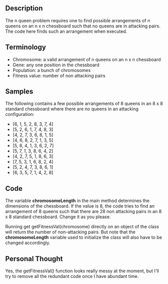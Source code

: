 ## Description
The n queen problem requires one to find possible arrangements of n queens on an n x n chessboard such that no queens are in attacking pairs. The code here finds such an arrangement when executed.

## Terminology
* Chromosome: a valid arrangement of n queens on an n x n chessboard
* Gene: any one position in the chessboard
* Population: a bunch of chromosomes
* Fitness value: number of non attacking pairs

## Samples
The following contains a few possible arrangements of 8 queens in an 8 x 8 standard chessboard where there are no queens in an attacking configuration:
* [6, 1, 5, 2, 8, 3, 7, 4]
* [5, 2, 6, 1, 7, 4, 8, 3]
* [4, 2, 7, 3, 6, 8, 1, 5]
* [4, 6, 8, 2, 7, 1, 3, 5]
* [5, 8, 4, 1, 3, 6, 2, 7]
* [5, 7, 1, 3, 8, 6, 4, 2]
* [4, 2, 7, 5, 1, 8, 6, 3]
* [7, 5, 3, 1, 6, 8, 2, 4]
* [5, 2, 4, 7, 3, 8, 6, 1]
* [6, 3, 5, 7, 1, 4, 2, 8]

## Code
The variable **chromosomeLength** in the main method determines the dimensions of the chessboard. If the value is 8, the code tries to find an arrangement of 8 queens such that there are 28 non attacking pairs in an 8 x 8 standard chessboard. Change it as you please.

Running get getFitnessVal(chromosome) directly on an object of the class will return the number of non-attacking pairs. But note that the **chromosomeLength** variable used to initialize the class will also have to be changed accordingly.

## Personal Thought
Yes, the getFitnessVal() function looks really messy at the moment, but I'll try to remove all the redundant code once I have abundant time.
